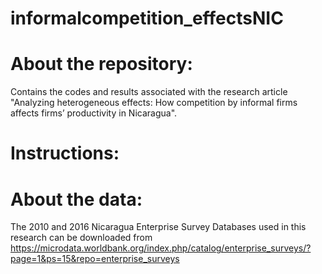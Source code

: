 # informalcompetition_effectsNIC

# About the repository:
Contains the codes and results associated with the research article "Analyzing heterogeneous effects: How competition by informal firms affects firms’ productivity in Nicaragua".

# Instructions:

# About the data: 
The 2010 and 2016 Nicaragua Enterprise Survey Databases used in this research can be downloaded from https://microdata.worldbank.org/index.php/catalog/enterprise_surveys/?page=1&ps=15&repo=enterprise_surveys
